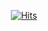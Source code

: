 
<div align=center>
  
[![Hits](https://hits.seeyoufarm.com/api/count/incr/badge.svg?url=https%3A%2F%2Fgithub.com%2Fsoparifly%2Fhit-counter&count_bg=%23D7EAFF&title_bg=%23957AC9&icon=&icon_color=%23E7E7E7&title=hits&edge_flat=false)](https://hits.seeyoufarm.com)
 
</div>
